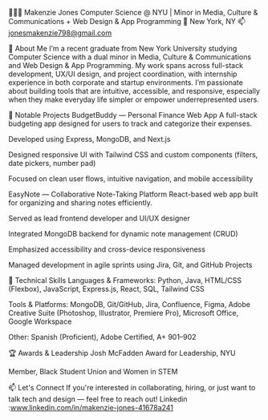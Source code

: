 👩🏽‍💻 Makenzie Jones
Computer Science @ NYU | Minor in Media, Culture & Communications + Web Design & App Programming
📍 New York, NY
📫 jonesmakenzie798@gmail.com

👋 About Me
I’m a recent graduate from New York University studying Computer Science with a dual minor in Media, Culture & Communications and Web Design & App Programming. My work spans across full-stack development, UX/UI design, and project coordination, with internship experience in both corporate and startup environments. I’m passionate about building tools that are intuitive, accessible, and responsive, especially when they make everyday life simpler or empower underrepresented users.

💼 Notable Projects
BudgetBuddy — Personal Finance Web App
A full-stack budgeting app designed for users to track and categorize their expenses.

Developed using Express, MongoDB, and Next.js

Designed responsive UI with Tailwind CSS and custom components (filters, date pickers, number pad)

Focused on clean user flows, intuitive navigation, and mobile accessibility

EasyNote — Collaborative Note-Taking Platform
React-based web app built for organizing and sharing notes efficiently.

Served as lead frontend developer and UI/UX designer

Integrated MongoDB backend for dynamic note management (CRUD)

Emphasized accessibility and cross-device responsiveness

Managed development in agile sprints using Jira, Git, and GitHub Projects

🧠 Technical Skills
Languages & Frameworks:
Python, Java, HTML/CSS (Flexbox), JavaScript, Express.js, React, SQL, Tailwind CSS

Tools & Platforms:
MongoDB, Git/GitHub, Jira, Confluence, Figma, Adobe Creative Suite (Photoshop, Illustrator, Premiere Pro), Microsoft Office, Google Workspace

Other:
Spanish (Proficient), Adobe Certified, A+ 901–902

🏆 Awards & Leadership
Josh McFadden Award for Leadership, NYU

Member, Black Student Union and Women in STEM

📫 Let's Connect
If you're interested in collaborating, hiring, or just want to talk tech and design — feel free to reach out!
Linkedin :www.linkedin.com/in/makenzie-jones-41678a241

